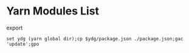 # Yarn Modules List

export
```shell
set ydg (yarn global dir);cp $ydg/package.json ./package.json;gac 'update';gpo
```
